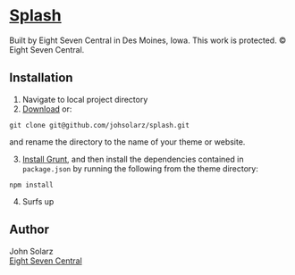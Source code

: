 # [Splash](http://eightsevencentral.com/)

Built by Eight Seven Central in Des Moines, Iowa. This work is protected. © Eight Seven Central.

## Installation

1. Navigate to local project directory
2. [Download](https://github.com/johnsolarz/splash/zipball/master) or:
```
git clone git@github.com/johsolarz/splash.git
```
and rename the directory to the name of your theme or website.

3. [Install Grunt](http://gruntjs.com/getting-started), and then install the dependencies contained in `package.json` by running the following from the theme directory:
```
npm install
```
4. Surfs up

## Author

John Solarz<br>
[Eight Seven Central](http://eightsevencentral.com)
